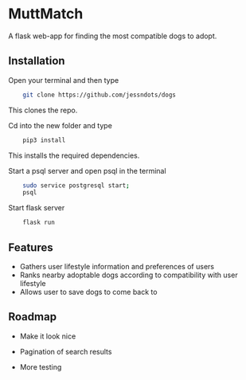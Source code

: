 
# MuttMatch

A flask web-app for finding the most compatible dogs to adopt.


## Installation

Open your terminal and then type

```bash
    git clone https://github.com/jessndots/dogs
```
This clones the repo. 

Cd into the new folder and type

```bash
    pip3 install
``` 
This installs the required dependencies.


Start a psql server and open psql in the terminal
```bash
    sudo service postgresql start;
    psql
```

Start flask server
```bash
    flask run
```


    
## Features

- Gathers user lifestyle information and preferences of users
- Ranks nearby adoptable dogs according to compatibility with user lifestyle
- Allows user to save dogs to come back to



## Roadmap

- Make it look nice

- Pagination of search results

- More testing


